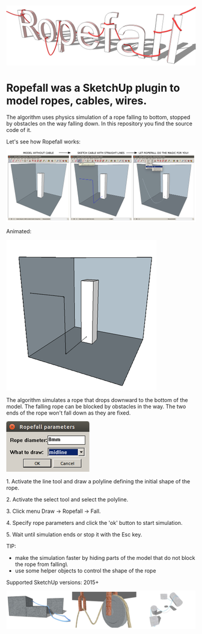 ![](assets/Ropefall_banner_rope.jpg)

# Ropefall was a SketchUp plugin to model ropes, cables, wires. 
The algorithm uses physics simulation of a rope falling to bottom, stopped by obstacles on the way falling down. In this repository you find the source code of it.

Let\'s see how Ropefall works:

![](assets/simple_allthree.jpg)

Animated:

![](assets/animation.gif)

The algorithm simulates a rope that drops downward to the bottom of the
model. The falling rope can be blocked by obstacles in the way. The two
ends of the rope won\'t fall down as they are fixed.

![](assets/Ropefall_params.png)

1\. Activate the line tool and draw a polyline defining the initial
shape of the rope.

2\. Activate the select tool and select the polyline.

3\. Click menu Draw → Ropefall → Fall.

4\. Specify rope parameters and click the \'ok\' button to start
simulation.

5\. Wait until simulation ends or stop it with the Esc key.

TIP:
- make the simulation faster by hiding parts of the model that do not
block the rope from falling\
- use some helper objects to control the shape of the rope

Supported SketchUp versions: 2015+

![](assets/demo_allthree.jpg)

